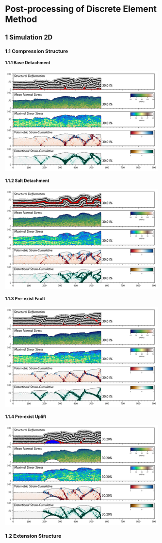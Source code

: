 # Post-processing of Discrete Element Method
## 1 Simulation 2D
### 1.1 Compression Structure
#### 1.1.1 Base Detachment
![Image text](https://github.com/jerryweihuajing/Post-Processing/blob/master/Product/base-integral%20analysis%20(dynamics).png)
#### 1.1.2 Salt Detachment
![Image text](https://github.com/jerryweihuajing/Post-Processing/blob/master/Product/salt-integral%20analysis%20(dynamics).png)
#### 1.1.3 Pre-exist Fault
![Image text](https://github.com/jerryweihuajing/Post-Processing/blob/master/Product/fault-integral%20analysis%20(dynamics).png)
#### 1.1.4 Pre-exist Uplift
![Image text](https://github.com/jerryweihuajing/Post-Processing/blob/master/Product/uplift-integral%20analysis%20(dynamics).png)
### 1.2 Extension Structure
